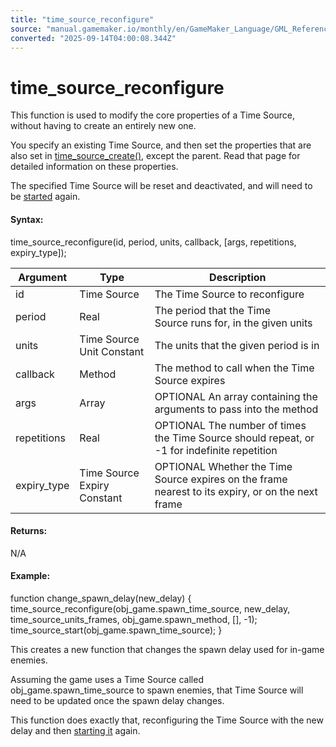 ```yaml
---
title: "time_source_reconfigure"
source: "manual.gamemaker.io/monthly/en/GameMaker_Language/GML_Reference/Time_Sources/time_source_reconfigure.htm"
converted: "2025-09-14T04:00:08.344Z"
---
```


# time\_source\_reconfigure

This function is used to modify the core properties of a Time Source, without having to create an entirely new one.

You specify an existing Time Source, and then set the properties that are also set in [time\_source\_create()](time_source_create.md), except the parent. Read that page for detailed information on these properties.

The specified Time Source will be reset and deactivated, and will need to be [started](time_source_start.md) again.

#### Syntax:

time\_source\_reconfigure(id, period, units, callback, \[args, repetitions, expiry\_type\]);

| Argument | Type | Description |
| --- | --- | --- |
| id | Time Source | The Time Source to reconfigure |
| period | Real | The period that the Time Source runs for, in the given units |
| units | Time Source Unit Constant | The units that the given period is in |
| callback | Method | The method to call when the Time Source expires |
| args | Array | OPTIONAL An array containing the arguments to pass into the method |
| repetitions | Real | OPTIONAL The number of times the Time Source should repeat, or -1 for indefinite repetition |
| expiry_type | Time Source Expiry Constant | OPTIONAL Whether the Time Source expires on the frame nearest to its expiry, or on the next frame |

#### Returns:

N/A

#### Example:

function change\_spawn\_delay(new\_delay)
{
    time\_source\_reconfigure(obj\_game.spawn\_time\_source, new\_delay, time\_source\_units\_frames, obj\_game.spawn\_method, \[\], -1);
    time\_source\_start(obj\_game.spawn\_time\_source);
}

This creates a new function that changes the spawn delay used for in-game enemies.

Assuming the game uses a Time Source called obj\_game.spawn\_time\_source to spawn enemies, that Time Source will need to be updated once the spawn delay changes.

This function does exactly that, reconfiguring the Time Source with the new delay and then [starting it](time_source_start.md) again.